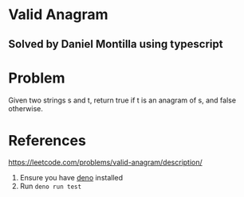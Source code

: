 # Valid Anagram
## Solved by Daniel Montilla using typescript

# Problem
Given two strings s and t, return true if t is an anagram of s, and false otherwise.

# References
https://leetcode.com/problems/valid-anagram/description/

1. Ensure you have [deno](http://docs.deno.com/runtime/getting_started/installation/) installed
2. Run `deno run test`

